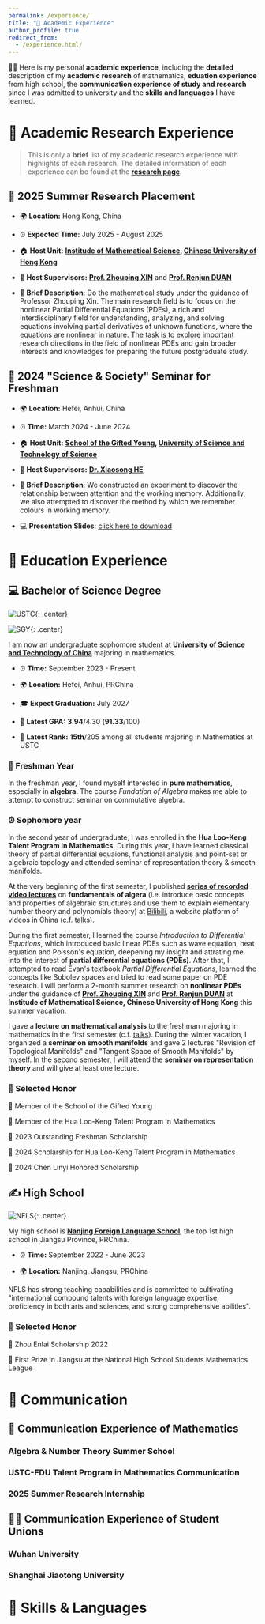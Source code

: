```yaml
---
permalink: /experience/
title: "📑 Academic Experience"
author_profile: true
redirect_from: 
  - /experience.html/
---
```


👋🏻 Here is my personal **academic experience**, including the **detailed** description of my **academic research** of mathematics, **eduation experience** from high school, the **communication experience of study and research** since I was admitted to university and the **skills and languages** I have learned.

# 🧐 Academic Research Experience

> This is only a **brief** list of my academic research experience with highlights of each research. The detailed information of each experience can be found at the **[research page](/research)**.

## 🌟 2025 Summer Research Placement

- 🌍 **Location:** Hong Kong, China

- ⏰ **Expected Time:** July 2025 - August 2025

- 🏠 **Host Unit:** **[Institude of Mathematical Science](http://www.ims.cuhk.edu.hk), [Chinese University of Hong Kong](https://cuhk.edu.hk)**

- 👥 **Host Supervisors:** **[Prof. Zhouping XIN](https://www.google.com/search?client=safari&rls=en&q=zhouping+xin&ie=UTF-8&oe=UTF-8)** and **[Prof. Renjun DUAN](http://www.math.cuhk.edu.hk/~rjduan/)**

- 📖 **Brief Description**: Do the mathematical study under the guidance of Professor Zhouping Xin. The main
research field is to focus on the nonlinear Partial Differential Equations (PDEs), a rich
and interdisciplinary field for understanding, analyzing, and solving equations
involving partial derivatives of unknown functions, where the equations are nonlinear
in nature. The task is to explore important research directions in the field of nonlinear
PDEs and gain broader interests and knowledges for preparing the future postgraduate
study.



## 🌟 2024 "Science & Society" Seminar for Freshman

- 🌍 **Location:** Hefei, Anhui, China

- ⏰ **Time:** March 2024 - June 2024

- 🏠 **Host Unit:** **[School of the Gifted Young](http://sgy.ustc.edu.cn), [University of Science and Technology of Science](https://ustc.edu.cn)**

- 👥 **Host Supervisors:** **[Dr. Xiaosong HE](https://faculty.ustc.edu.cn/HEXIAOSONG/en/index.htm)** 

- 📖 **Brief Description**: We constructed an experiment to discover the relationship between attention
and the working memory. Additionally, we also attempted to discover the
method by which we remember colours in working memory.

- 💻 **Presentation Slides**: [click here to download](/files/1.pdf)

# 🏫 Education Experience

## 💻 Bachelor of Science Degree

![USTC](https://encrypted-tbn0.gstatic.com/images?q=tbn:ANd9GcT7Sq4SdTmh00XUPFxenldxOoAJ_y5FOZ4RqA&s){: .center}

![SGY](https://sgy.ustc.edu.cn/_upload/tpl/15/39/5433/template5433/htmlRes/logo1.png){: .center}

 I am now an undergraduate sophomore student at **[University of Science and Technology of China](https://ustc.edu.cn)** majoring in mathematics.

- ⏰ **Time:** September 2023 - Present

- 🌍 **Location:** Hefei, Anhui, PRChina

- 🎓 **Expect Graduation:** July 2027

- 📝 **Latest GPA:** **3.94**/4.30 (**91.33**/100)

- 👥 **Latest Rank:** **15th**/205 among all students majoring in Mathematics at USTC

### 📖 Freshman Year

In the freshman year, I found myself interested in **pure mathematics**, especially in **algebra**. The course *Fundation of Algebra* makes me able to attempt to construct seminar on commutative algebra.

### ⏰ Sophomore year

In the second year of undergraduate, I was enrolled in the **Hua Loo-Keng Talent Program in Mathematics**. During this year, I have learned classical theory of partial differential equaions, functional analysis and point-set or algebraic topology and attended seminar of representation theory & smooth manifolds.

At the very beginning of the first semester, I published **[series of recorded video lectures](https://www.bilibili.com/video/BV1JRpweWE3f)** on **fundamentals of algera** (i.e. introduce basic concepts and properties of algebraic structures and use them to explain elementary number theory and polynomials theory) at [Bilibili](https://bilibili.com), a website platform of videos in China (c.f. [talks](/talks)).

During the first semester, I learned the course *Introduction to Differential Equations*, which introduced basic linear PDEs such as wave equation, heat equation and Poisson's equation, deepening my insight and attrating me into the interest of **partial differential equations (PDEs)**. After that, I attempted to read Evan's textbook *Partial Differential Equations*, learned the concepts like Sobolev spaces and tried to read some paper on PDE research. I will perform a 2-month summer research on **nonlinear PDEs** under the guidance of **[Prof. Zhouping XIN](https://www.google.com/search?client=safari&rls=en&q=zhouping+xin&ie=UTF-8&oe=UTF-8)** and **[Prof. Renjun DUAN](http://www.math.cuhk.edu.hk/~rjduan/)** at **Institude of Mathematical Science, Chinese University of Hong Kong** this summer vacation.

I gave a **lecture on mathematical analysis** to the freshman majoring in mathematics in the first semester (c.f. [talks](/talks)). During the winter vacation, I organized a **seminar on smooth manifolds** and gave 2 lectures "Revision of Topological Manifolds" and "Tangent Space of Smooth Manifolds" by myself. In the second semester, I will attend the **seminar on representation theory** and will give at least one lecture.

### 🥇 Selected Honor

🌟 Member of the School of the Gifted Young

🌟 Member of the Hua Loo-Keng Talent Program in
Mathematics

🌟 2023 Outstanding Freshman Scholarship

🌟 2024 Scholarship for Hua Loo-Keng Talent Program in Mathematics

🌟 2024 Chen Linyi Honored Scholarship

## ✍️ High School
![NFLS](https://upload.wikimedia.org/wikipedia/zh/b/bc/NFLS_logo.png){: .center}

My high school is **[Nanjing Foreign Language School](https://www.nfls.com.cn)**, the top 1st high school in Jiangsu Province, PRChina.

- ⏰ **Time:** September 2022 - June 2023

- 🌍 **Location:** Nanjing, Jiangsu, PRChina

NFLS has strong teaching capabilities and is committed to cultivating "international compound talents with foreign language expertise, proficiency in both arts and sciences, and strong comprehensive abilities".

### 🥇 Selected Honor

🌟 Zhou Enlai Scholarship 2022

🌟 First Prize in Jiangsu at the National High School Students Mathematics League
# 🫧 Communication

## 📑 Communication Experience of Mathematics

### Algebra & Number Theory Summer School



### USTC-FDU Talent Program in Mathematics Communication

### 2025 Summer Research Internship

## 🧑‍🎓 Communication Experience of Student Unions

### Wuhan University

### Shanghai Jiaotong University

# 💬 Skills & Languages

